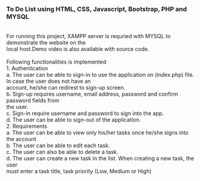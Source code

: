 ### To Do List using HTML, CSS, Javascript, Bootstrap, PHP and MYSQL <br />
<br />
For running this project, XAMPP server is requried with MYSQL to demonstrate the website on the <br />
local host.Demo video is also available with source code.<br />
<br />
Following functionalities is implemented<br />
 1. Authentication<br />
  a. The user can be able to sign-in to use the application on (index.php) file. In case the user does not have an<br />
     account, he/she can redirest to sign-up screen.<br />
  b. Sign-up  requires username, email address, password and confirm password fields from<br />
     the user.<br />
  c. Sign-in require username and password to sign into the app.<br />
     d. The user can be able to sign-out of the application.<br />
 2. Requirements<br />
  a. The user can be able to view only his/her tasks once he/she signs into the account  <br /> 
  b. The user can be able to edit each task.<br />
  c. The user can also be able to delete a task.<br />
  d. The user can create a new task in the list. When creating a new task, the user<br />
     must enter a task title, task priority (Low, Medium or High)<br />
